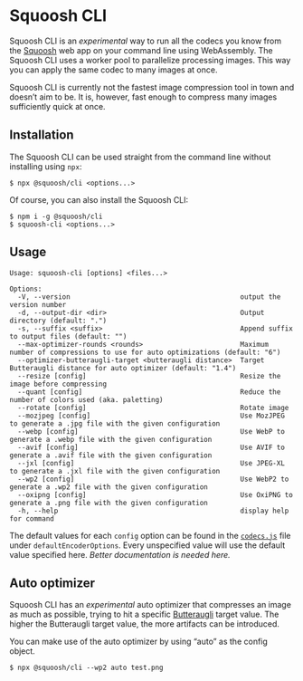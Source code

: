 # Squoosh CLI

Squoosh CLI is an _experimental_ way to run all the codecs you know from the [Squoosh] web app on your command line using WebAssembly. The Squoosh CLI uses a worker pool to parallelize processing images. This way you can apply the same codec to many images at once.

Squoosh CLI is currently not the fastest image compression tool in town and doesn’t aim to be. It is, however, fast enough to compress many images sufficiently quick at once.

## Installation

The Squoosh CLI can be used straight from the command line without installing using `npx`:

```
$ npx @squoosh/cli <options...>
```

Of course, you can also install the Squoosh CLI:

```
$ npm i -g @squoosh/cli
$ squoosh-cli <options...>
```

## Usage

```
Usage: squoosh-cli [options] <files...>

Options:
  -V, --version                                          output the version number
  -d, --output-dir <dir>                                 Output directory (default: ".")
  -s, --suffix <suffix>                                  Append suffix to output files (default: "")
  --max-optimizer-rounds <rounds>                        Maximum number of compressions to use for auto optimizations (default: "6")
  --optimizer-butteraugli-target <butteraugli distance>  Target Butteraugli distance for auto optimizer (default: "1.4")
  --resize [config]                                      Resize the image before compressing
  --quant [config]                                       Reduce the number of colors used (aka. paletting)
  --rotate [config]                                      Rotate image
  --mozjpeg [config]                                     Use MozJPEG to generate a .jpg file with the given configuration
  --webp [config]                                        Use WebP to generate a .webp file with the given configuration
  --avif [config]                                        Use AVIF to generate a .avif file with the given configuration
  --jxl [config]                                         Use JPEG-XL to generate a .jxl file with the given configuration
  --wp2 [config]                                         Use WebP2 to generate a .wp2 file with the given configuration
  --oxipng [config]                                      Use OxiPNG to generate a .png file with the given configuration
  -h, --help                                             display help for command
```

The default values for each `config` option can be found in the [`codecs.js`][codecs.js] file under `defaultEncoderOptions`. Every unspecified value will use the default value specified here. _Better documentation is needed here._

## Auto optimizer

Squoosh CLI has an _experimental_ auto optimizer that compresses an image as much as possible, trying to hit a specific [Butteraugli] target value. The higher the Butteraugli target value, the more artifacts can be introduced.

You can make use of the auto optimizer by using “auto” as the config object.

```
$ npx @squoosh/cli --wp2 auto test.png
```

[squoosh]: https://squoosh.app
[codecs.js]: https://github.com/GoogleChromeLabs/squoosh/blob/dev/cli/src/codecs.js
[butteraugli]: https://github.com/google/butteraugli
